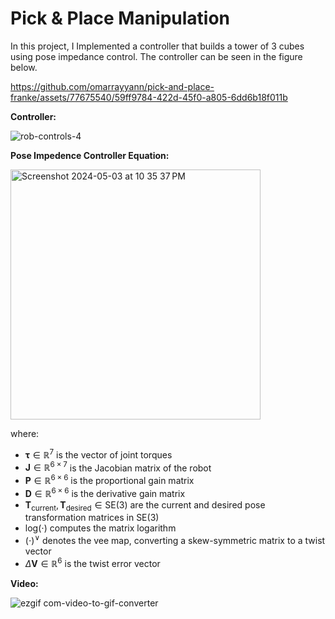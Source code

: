 # Pick & Place Manipulation

In this project, I Implemented a controller that builds a tower of 3 cubes using pose impedance control. The controller can be seen in the figure below.

https://github.com/omarrayyann/pick-and-place-franke/assets/77675540/59ff9784-422d-45f0-a805-6dd6b18f011b

**Controller:**

![rob-controls-4](https://github.com/omarrayyann/pick-and-place-franke/assets/77675540/f7c700f7-35f6-4855-8ade-2e9af4b3f6cc)

**Pose Impedence Controller Equation:**

<img width="400" alt="Screenshot 2024-05-03 at 10 35 37 PM" src="https://github.com/omarrayyann/pick-and-place-franke/assets/77675540/bb81a6ce-7599-4901-96d9-7ba769243a2d">


where:
- $\boldsymbol{\tau} \in \mathbb{R}^7$ is the vector of joint torques
- $\mathbf{J} \in \mathbb{R}^{6 \times 7}$ is the Jacobian matrix of the robot
- $\mathbf{P} \in \mathbb{R}^{6 \times 6}$ is the proportional gain matrix
- $\mathbf{D} \in \mathbb{R}^{6 \times 6}$ is the derivative gain matrix
- $\mathbf{T}_{\text{current}}, \mathbf{T}_{\text{desired}} \in \text{SE}(3)$ are the current and desired pose transformation matrices in $\text{SE}(3)$
- $\text{log}(\cdot)$ computes the matrix logarithm
- $(\cdot)^\vee$ denotes the vee map, converting a skew-symmetric matrix to a twist vector
- $\Delta \boldsymbol{V} \in \mathbb{R}^6$ is the twist error vector

**Video:**

![ezgif com-video-to-gif-converter](https://github.com/omarrayyann/pick-and-place-franke/assets/77675540/229b16d2-e928-4e7c-aa7d-277de382e328)
